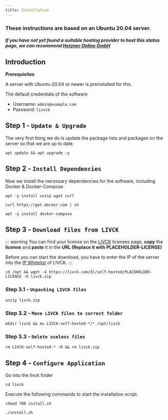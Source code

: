 ```yaml
---
title: Installation
---
```


### These instructions are based on an Ubuntu 20.04 server.
##### If you have not yet found a suitable hosting provider to host this status page, we can recommend [Hetzner Online GmbH](https://livck.com/go/hetzner)

## Introduction

**Prerequisites**

A server with Ubuntu-20.04 or newer is preinstalled for this.

The default credentials of the software
* Username: `admin@example.com`
* Password: `livvck`

## Step 1 - `Update & Upgrade`

The very first thing we do is update the package lists and packages on the server so that we are up to date.

```shell
apt update && apt upgrade -y
```

## Step 2 - `Install Dependencies`

Now we install the necessary dependencies for the software, including Docker & Docker-Compose

```shell
apt -y install unzip wget curl
```

```shell
curl https://get.docker.com | sh
```

```shell
apt -y install docker-compose
```

## Step 3 - `Download files from LIVCK`

::: warning
You can find your license on the [LIVCK](https://livck.com/manage/licenses) licenses page, **copy** the **license** and **paste** it in the **URL (Replace it with PLACEHOLDER-LICENSE)**

Before you can start the download, you have to enter the IP of the server into the [IP Whitelist](https://livck.com/manage/whitelist) of LIVCK.
:::

```shell
cd /opt && wget -4 https://livck.com/dl/self-hosted/PLACEHOLDER-LICENSE -O livck.zip
```

### Step 3.1 - `Unpacking LIVCK files`

```shell
unzip livck.zip
```

### Step 3.2 - `Move LIVCK files to correct folder`

```shell
mkdir livck && mv LIVCK-self-hosted-*/* /opt/livck
```

### Step 3.3 - `Delete useless files`

```shell
rm LIVCK-self-hosted-* -R && rm livck.zip
```

## Step 4 - `Configure Application`

Go into the livck folder

```shell
cd livck
```

Execute the following commands to start the installation script.

```shell
chmod 700 install.sh
```

```shell
./install.sh
```














